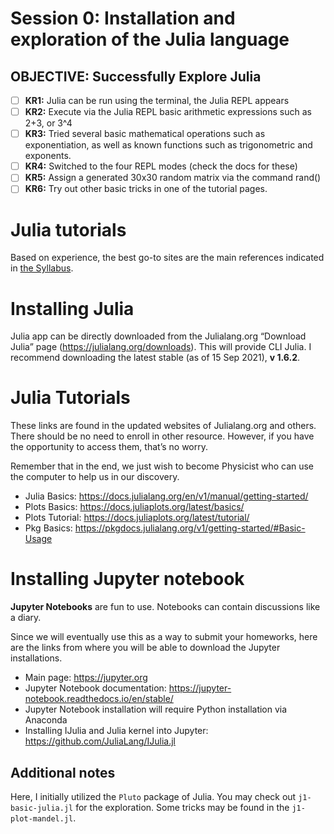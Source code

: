# Session 0: Installation and exploration of the Julia language

## OBJECTIVE: Successfully Explore Julia
- [ ] **KR1:** Julia can be run using the terminal, the Julia REPL appears
- [ ] **KR2:** Execute via the Julia REPL basic arithmetic expressions such as 2+3, or 3^4
- [ ] **KR3:** Tried several basic mathematical operations such as exponentiation, as well as known functions such as trigonometric and exponents.
- [ ] **KR4:** Switched to the four REPL modes (check the docs for these)
- [ ] **KR5:** Assign a generated 30x30 random matrix via the command rand()
- [ ] **KR6:** Try out other basic tricks in one of the tutorial pages.

# Julia tutorials
Based on experience, the best go-to sites are the main references indicated in [the Syllabus](SYLLABUS.md).

# Installing Julia
Julia app can be directly downloaded from the Julialang.org “Download Julia” page (https://julialang.org/downloads). This will provide CLI Julia. I recommend downloading the latest stable (as of 15 Sep 2021), **v 1.6.2**.

# Julia Tutorials
These links are found in the updated websites of Julialang.org and others. There should be no need to enroll in other resource. However, if you have the opportunity to access them, that’s no worry.

Remember that in the end, we just wish to become Physicist who can use the computer to help us in our discovery.
- Julia Basics: https://docs.julialang.org/en/v1/manual/getting-started/
- Plots Basics: https://docs.juliaplots.org/latest/basics/
- Plots Tutorial: https://docs.juliaplots.org/latest/tutorial/
- Pkg Basics: https://pkgdocs.julialang.org/v1/getting-started/#Basic-Usage

# Installing Jupyter notebook
**Jupyter Notebooks** are fun to use.
Notebooks can contain discussions like a diary.

Since we will eventually use this as a way to submit your homeworks, here are the links from where you will be able to download the Jupyter installations.
- Main page: https://jupyter.org
- Jupyter Notebook documentation: https://jupyter-notebook.readthedocs.io/en/stable/
- Jupyter Notebook installation will require Python installation via Anaconda
- Installing IJulia and Julia kernel into Jupyter: https://github.com/JuliaLang/IJulia.jl

## Additional notes
Here, I initially utilized the `Pluto` package of Julia.
You may check out `j1-basic-julia.jl` for the exploration.
Some tricks may be found in the `j1-plot-mandel.jl`.
